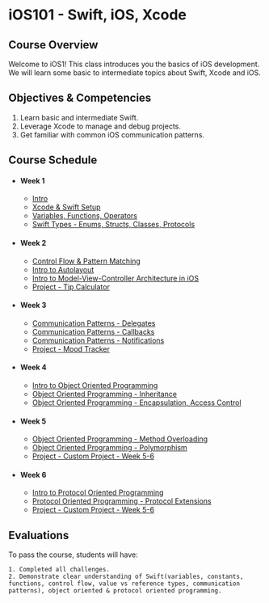 # iOS101 - Swift, iOS, Xcode

## Course Overview

Welcome to iOS1! This class introduces you the basics of iOS development. We will learn some basic to intermediate topics about Swift, Xcode and iOS.

## Objectives & Competencies

1. Learn basic and intermediate Swift.
2. Leverage Xcode to manage and debug projects.
3. Get familiar with common iOS communication patterns.

## Course Schedule

- #### Week 1
    - [Intro](00-Intro)
    - [Xcode & Swift Setup](01-Xcode-Swift-Setup)
    - [Variables, Functions, Operators](02-Variables-Functions-Operators)
    - [Swift Types - Enums, Structs, Classes, Protocols](03-Swift-Types)

- #### Week 2
    - [Control Flow & Pattern Matching](03-Control-Flow-&-Pattern-Matching)
    - [Intro to Autolayout](03-Intro-to-Autolayout)
    - [Intro to Model-View-Controller Architecture in iOS](03-Intro-to-MVC)
    - [Project - Tip Calculator](03-Tip-Calculator-Project)

- #### Week 3
    - [Communication Patterns - Delegates](06-Communication-Patterns-Delegates)
    - [Communication Patterns - Callbacks](06-Communication-Patterns-Callbacks)
    - [Communication Patterns - Notifications](06-Communication-Patterns-Notifications)
    - [Project - Mood Tracker](06-Mood-Tracker-Project)
    
- #### Week 4
    - [Intro to Object Oriented Programming](05-Intro-to-object-oriented-programming)
    - [Object Oriented Programming - Inheritance](06-OOP-Inheritance)
    - [Object Oriented Programming - Encapsulation, Access Control](06-OOP-Encapsulation)
    
- #### Week 5
    - [Object Oriented Programming - Method Overloading](06-Method-Overloading)
    - [Object Oriented Programming - Polymorphism](06-OOP-Polymorphism)
    - [Project - Custom Project - Week 5-6](10-Custom-Project)
    
- #### Week 6
    - [Intro to Protocol Oriented Programming](06-Protocol)
    - [Protocol Oriented Programming - Protocol Extensions](06-Protocol-Extensions)
    - [Project - Custom Project - Week 5-6](10-Custom-Project)
    
## Evaluations

To pass the course, students will have:

    1. Completed all challenges.
    2. Demonstrate clear understanding of Swift(variables, constants, functions, control flow, value vs reference types, communication patterns), object oriented & protocol oriented programming.
    
